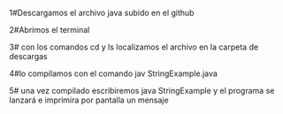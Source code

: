 1#Descargamos el archivo java subido en el github

2#Abrimos el terminal

3# con los comandos cd y ls localizamos el archivo en la carpeta de descargas

4#lo compilamos con el comando jav StringExample.java

5# una vez compilado escribiremos java StringExample y el programa se lanzará e imprimira por pantalla un mensaje